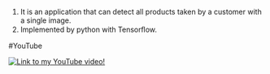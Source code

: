 1. It is an application that can detect all products taken by a customer with a single image.
2. Implemented by python with Tensorﬂow.

#YouTube

[![Link to my YouTube video!](https://i9.ytimg.com/vi/znSLsL_lpCE/mq3.jpg?sqp=CM3s3O8F&rs=AOn4CLAo4yppMbTUaC5BTGtNwYTni-JxTQ)](https://youtu.be/2x0mnCw5o74)



